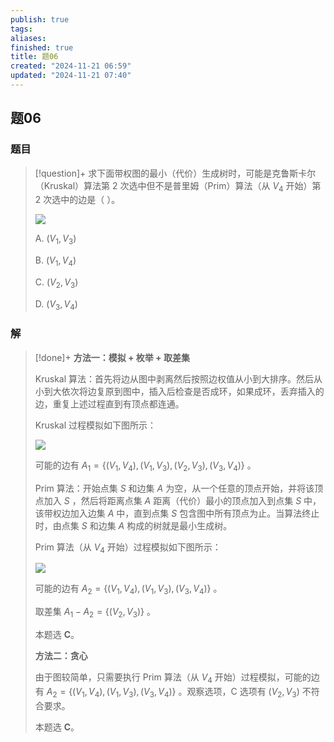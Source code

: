 ```yaml
---
publish: true
tags: 
aliases: 
finished: true
title: 题06
created: "2024-11-21 06:59"
updated: "2024-11-21 07:40"
---
```

## 题06
### 题目
> [!question]+
> 求下面带权图的最小（代价）生成树时，可能是克鲁斯卡尔（Kruskal）算法第 2 次选中但不是普里姆（Prim）算法（从 $V_4$ 开始）第 2 次选中的边是（ ）。
> 
> ![](https://img.hwenyi.live/202411261626771.webp)
> 
> A. $(V_1,V_3)$
> 
> B. $(V_1,V_4)$
> 
> C. $(V_2,V_3)$
> 
> D. $(V_3,V_4)$
### 解
> [!done]+
> **方法一：模拟 + 枚举 + 取差集**
> 
> Kruskal 算法：首先将边从图中剥离然后按照边权值从小到大排序。然后从小到大依次将边复原到图中，插入后检查是否成环，如果成环，丢弃插入的边，重复上述过程直到有顶点都连通。
> 
> Kruskal 过程模拟如下图所示：
> 
> ![](https://img.hwenyi.live/202411261626772.webp)
> 
> 可能的边有 $A_1=\{(V_1,V_4),(V_1,V_3),(V_2,V_3),(V_3,V_4)\}$ 。
> 
> Prim 算法：开始点集 $S$ 和边集 $A$ 为空，从一个任意的顶点开始，并将该顶点加入 $S$ ，然后将距离点集 $A$ 距离（代价）最小的顶点加入到点集 $S$ 中，该带权边加入边集 $A$ 中，直到点集 $S$ 包含图中所有顶点为止。当算法终止时，由点集 $S$ 和边集 $A$ 构成的树就是最小生成树。
> 
> Prim 算法（从 $V_4$ 开始）过程模拟如下图所示：
> 
> ![](https://img.hwenyi.live/202411261626773.webp)
> 
> 可能的边有 $A_2=\{(V_1,V_4),(V_1,V_3),(V_3,V_4)\}$ 。
> 
> 取差集 $A_1-A_2=\{(V_2,V_3)\}$ 。
> 
> 本题选 **C**。
> 
> **方法二：贪心**
> 
> 由于图较简单，只需要执行 Prim 算法（从 $V_4$ 开始）过程模拟，可能的边有 $A_2=\{(V_1,V_4),(V_1,V_3),(V_3,V_4)\}$ 。观察选项，C 选项有 $(V_2,V_3)$ 不符合要求。
> 
> 本题选 **C**。